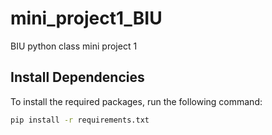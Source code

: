 # mini_project1_BIU
BIU python class mini project 1
## Install Dependencies
To install the required packages, run the following command:

```bash
pip install -r requirements.txt